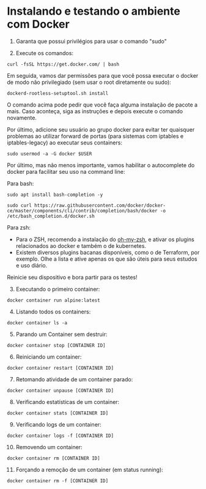 # Instalando e testando o ambiente com Docker

1. Garanta que possui privilégios para usar o comando "sudo"

2. Execute os comandos:

```
curl -fsSL https://get.docker.com/ | bash
```

Em seguida, vamos dar permissões para que você possa executar o docker de modo não privilegiado (sem usar o root diretamente ou sudo):

```
dockerd-rootless-setuptool.sh install
```

O comando acima pode pedir que você faça alguma instalação de pacote a mais. Caso aconteça, siga as instruções e depois execute o comando novamente.

Por último, adicione seu usuário ao grupo docker para evitar ter quaisquer problemas ao utilizar forward de portas (para sistemas com iptables e iptables-legacy) ao executar seus containers:

```
sudo usermod -a -G docker $USER
```

Por último, mas não menos importante, vamos habilitar o autocomplete do docker para facilitar seu uso na command line:

Para bash:

```
sudo apt install bash-completion -y

sudo curl https://raw.githubusercontent.com/docker/docker-ce/master/components/cli/contrib/completion/bash/docker -o /etc/bash_completion.d/docker.sh

```

Para zsh: 
 - Para o ZSH, recomendo a instalação do [oh-my-zsh](https://ohmyz.sh/), e ativar os plugins relacionados ao docker e também o de kubernetes.
 - Existem diversos plugins bacanas disponíveis, como o de Terraform, por exemplo. Olhe a lista e ative apenas os que são úteis para seus estudos e uso diário.

 Reinicie seu dispositivo e bora partir para os testes!

3. Executando o primeiro container:

```
docker container run alpine:latest
```

4. Listando todos os containers:

```
docker container ls -a
```

5. Parando um Container sem destruir:

```
docker container stop [CONTAINER ID]
```

6. Reiniciando um container:

```
docker container restart [CONTAINER ID]
```

7. Retomando atividade de um container parado:

```
docker container unpause [CONTAINER ID]
```

8. Verificando estatísticas de um container:

```
docker container stats [CONTAINER ID]
```

9. Verificando logs de um container:

```
docker container logs -f [CONTAINER ID]
```

10. Removendo um container:

```
docker container rm [CONTAINER ID]
```

11. Forçando a remoção de um container (em status running):

```
docker container rm -f [CONTAINER ID]
```